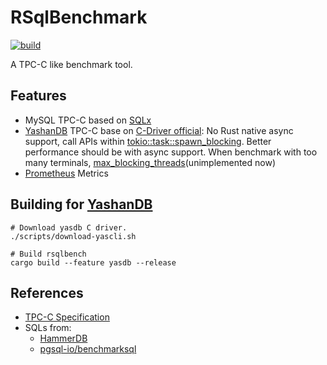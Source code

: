 # RSqlBenchmark

[![build](https://github.com/SalHe/rsqlbench/actions/workflows/ci.yaml/badge.svg)](https://github.com/SalHe/rsqlbench/actions/workflows/ci.yaml)

A TPC-C like benchmark tool.

## Features

- MySQL TPC-C based on [SQLx](https://github.com/launchbadge/sqlx)
- [YashanDB](https://yashandb.com/) TPC-C base on [C-Driver official](https://doc.yashandb.com/yashandb/23.2/zh/%E5%BC%80%E5%8F%91%E6%89%8B%E5%86%8C/C%E8%AF%AD%E8%A8%80%E7%B3%BB%E9%A9%B1%E5%8A%A8/00C%E8%AF%AD%E8%A8%80%E7%B3%BB%E9%A9%B1%E5%8A%A8.html): No Rust native async support, call APIs within [tokio::task::spawn_blocking](https://docs.rs/tokio/latest/tokio/task/fn.spawn_blocking.html). Better performance should be with async support. When benchmark with too many terminals, [max_blocking_threads](https://docs.rs/tokio/latest/tokio/runtime/struct.Builder.html#method.max_blocking_threads)(unimplemented now)
- [Prometheus](https://github.com/prometheus/prometheus) Metrics

## Building for [YashanDB](https://yashandb.com/)

```shell
# Download yasdb C driver.
./scripts/download-yascli.sh
```

```shell
# Build rsqlbench
cargo build --feature yasdb --release
```

## References

- [TPC-C Specification](https://www.tpc.org/TPC_Documents_Current_Versions/pdf/tpc-c_v5.11.0.pdf)
- SQLs from:
    - [HammerDB](https://github.com/TPC-Council/HammerDB)
    - [pgsql-io/benchmarksql](https://github.com/pgsql-io/benchmarksql)
